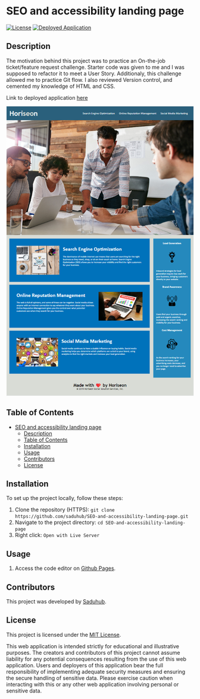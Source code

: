 # SEO and accessibility landing page
[![License](https://img.shields.io/badge/License-MIT-green.svg)](https://opensource.org/license/mit/)
[![Deployed Application](https://img.shields.io/badge/GitHub%20Pages-Deployed_Application-blue?logo=github)](https://saduhub.github.io/SEO-and-accessibility-landing-page/)
## Description

The motivation behind this project was to practice an On-the-job ticket/feature request challenge. Starter code was given to me and I was supposed to refactor it to meet a User Story. Additionaly, this challenge allowed me to practice Git flow. I also reviewed Version control, and cemented my knowledge of HTML and CSS. 

Link to deployed application [here](https://saduhub.github.io/SEO-and-accessibility-landing-page/)

![Screenshot of website](assets/images/Week%201%20Challenge%20-%20Website%20Screenshot.png)

## Table of Contents

- [SEO and accessibility landing page](#seo-and-accessibility-landing-page)
  - [Description](#description)
  - [Table of Contents](#table-of-contents)
  - [Installation](#installation)
  - [Usage](#usage)
  - [Contributors](#contributors)
  - [License](#license)

## Installation

To set up the project locally, follow these steps:

1. Clone the repository (HTTPS): `git clone https://github.com/saduhub/SEO-and-accessibility-landing-page.git`
2. Navigate to the project directory: `cd SEO-and-accessibility-landing-page`
3. Right click: `Open with Live Server` 

## Usage

1. Access the code editor on [Github Pages](https://saduhub.github.io/SEO-and-accessibility-landing-page/).

## Contributors

This project was developed by [Saduhub](https://github.com/saduhub).

## License

This project is licensed under the [MIT License](https://opensource.org/license/mit/).

This web application is intended strictly for educational and illustrative purposes. The creators and contributors of this project cannot assume liability for any potential consequences resulting from the use of this web application.
Users and deployers of this application bear the full responsibility of implementing adequate security measures and ensuring the secure handling of sensitive data. Please exercise caution when interacting with this or any other web application involving personal or sensitive data. 